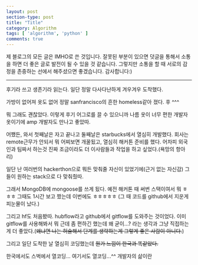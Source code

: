 ```yaml
---
layout: post
section-type: post
title: "Title"
category: Algorithm
tags: [ 'algorithm', 'python' ]
comments: true
---
```

제 블로그의 모든 글은 IMHO로 쓴 것입니다.
잘못된 부분이 있으면 덧글을 통해서 소통을 하면 더 좋은 글로 발전이 될 수 있을 것 같습니다.
그렇지만 소통을 할 때 서로의 감정을 존중하는 선에서 해주셨으면 좋겠습니다.
감사합니다:)

---
후기라 쓰고 생존기라 읽는다.
일단 정말 다사다난하게 겨우겨우 도착했다.

가방이 없어져 옷도 없어 정말 sanfrancisco의 흔한 homeless같아 졌다.
후 ^^^

뭐 그래도 괜찮았다. 이렇게 후기 어그로를 끌 수 있으니까
나름 옷이 너무 편한 개발자옷이기에 amp 개발자도 만나고 좋았따.


어쨌든, 와서 첫째날은 자고 끝나고
둘째날은 starbucks에서 열심히 개발했다.
회사는 remote근무가 안되서 뭐 어찌보면 개꿀됬고, 열심히 해커톤 준비를 했다.
어차피 외국인과 팀짜서 하는것 진짜 조금이라도 더 이사람들과 작업을 하고 싶었다.(욕망의 항아리)

일단 난 여러번의 hackerthon으로 뭐든 맞춰줄 자신이 있었기에(근거 없는 자신감)
그들이 원하는 stack으로 다 맞춰줬따.

그래서 MongoDB에 mongoose를 쓰게 됬다. 예전 해커톤 때 써번 스택이여서 뭐 ㅎㅎㅎ
그때도 1시간 보고 짰는데 이번에도 ㅎㅎㅎㅎㅎ (그 때 코드를 github에서 지운게 피눈물이 났다.)

그리고 hf도 처음봤따. hubflow라고 github에서 gitflow를 도와주는 것이었다.
이미 gitflow를 사용해봐서 뭐 근데 좀 편하긴 했는데 왜 굳이...? 라는 생각과
그냥 직접하는게 더 좋았다.(~~왜냐면 나는 허술해서 단계를 생략하는게 그렇게 좋은 사람이 아니다.~~)

그리고 일단 도착한 날 열심히 코딩했는데
~~뭔가 느낌이 한국과 똑같았다.~~

한국에서도 스벅에서 열코딩... 여기서도 열코딩...^^
개발자의 삶이란
